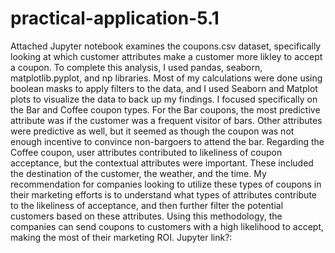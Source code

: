 # practical-application-5.1
Attached Jupyter notebook examines the coupons.csv dataset, specifically looking at which customer attributes make a customer more likley to accept a coupon. To complete this analysis, I used pandas, seaborn, matplotlib.pyplot, and np libraries. Most of my calculations were done using boolean masks to apply filters to the data, and I used Seaborn and Matplot plots to visualize the data to back up my findings.
I focused specifically on the Bar and Coffee coupon types. For the Bar coupons, the most predictive attribute was if the customer was a frequent visitor of bars. Other attributes were predictive as well, but it seemed as though the coupon was not enough incentive to convince non-bargoers to attend the bar.
Regarding the Coffee coupon, user attributes contributed to likeliness of coupon acceptance, but the contextual attributes were important. These included the destination of the customer, the weather, and the time.
My recommendation for companies looking to utilize these types of coupons in their marketing efforts is to understand what types of attributes contribute to the likeliness of acceptance, and then further filter the potential customers based on these attributes. Using this methodology, the companies can send coupons to customers with a high likelihood to accept, making the most of their marketing ROI.
Jupyter link?:
